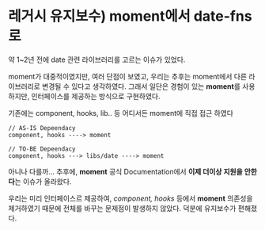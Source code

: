 # 레거시 유지보수\) moment에서 date-fns로

약 1~2년 전에 date 관련 라이브러리를 고르는 이슈가 있었다.

moment가 대중적이였지만, 여러 단점이 보였고, 우리는 추후는 moment에서 다른 라이브러리로 변경될 수 있다고 생각하였다. 그래서 일단은 경험이 있는 **moment**를 사용하지만, 인터페이스를 제공하는 방식으로 구현하였다. 

기존에는 component, hooks, lib.. 등 어디서든 moment에 직접 접근 하였다

```text
// AS-IS Depeendacy
component, hooks ----> moment

// TO-BE Depeendacy
component, hooks ---> libs/date ----> moment

```

아니나 다를까... 추후에, **moment** 공식 Documentation에서 **이제 더이상 지원을 안한다**는 이슈가 올라왔다. 

우리는 미리 인터페이스르 제공하여, _component, hooks_ 등에서 **moment** 의존성을 제거하였기 때문에 전체를 바꾸는 문제점이 발생하지 않았다. 덕분에 유지보수가 편해졌다.



